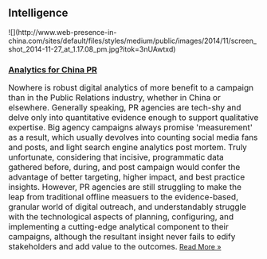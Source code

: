 ## Intelligence
 <div class="intelligence-items"> <article class="intelligence-item"> ![](http://www.web-presence-in-china.com/sites/default/files/styles/medium/public/images/2014/11/screen_shot_2014-11-27_at_1.17.08_pm.jpg?itok=3nUAwtxd) <div class="intelligence-item-content"> 

### [Analytics for China PR](http://www.chinadigitalreview.com/pr-in-china-needs-a-digital-makeover/ "Analytics for China PR")

<span style="font-size: medium;">Nowhere is robust digital analytics of more benefit to a campaign than in the Public Relations industry, whether in China or elsewhere. Generally speaking, PR agencies are tech-shy and delve only into quantitative evidence enough to support qualitative expertise. Big agency campaigns always promise &apos;measurement&apos; as a result, which usually devolves into counting social media fans and posts, and light search engine analytics post mortem. Truly unfortunate, considering that incisive, programmatic data gathered before, during, and post campaign would confer the advantage of better targeting, higher impact, and best practice insights. However, PR agencies are still struggling to make the leap from traditional offline measuers to the evidence-based, granular world of digital outreach, and understandably struggle with the technological aspects of planning, configuring, and implementing a cutting-edge analytical component to their campaigns, although the resultant insight never fails to edify stakeholders and add value to the outcomes.</span>
 [Read More &#xBB;](http://www.chinadigitalreview.com/pr-in-china-needs-a-digital-makeover/ "Analytics for China PR") </div> </article> </div>